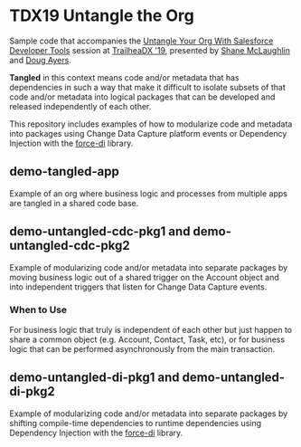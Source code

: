 # TDX19 Untangle the Org

Sample code that accompanies the [Untangle Your Org With Salesforce Developer Tools](https://success.salesforce.com/myagenda?eventId=a1Q3A000026slov#/session/a2q3A000002BGcEQAW)
session at [TrailheaDX '19](https://www.salesforce.com/trailheadx/), presented by [Shane McLaughlin](https://twitter.com/MShaneMc) and [Doug Ayers](https://twitter.com/DouglasCAyers).

**Tangled** in this context means code and/or metadata that has dependencies in such a way that
make it difficult to isolate subsets of that code and/or metadata into logical packages that can
be developed and released independently of each other.

This repository includes examples of how to modularize code and metadata into packages
using Change Data Capture platform events or Dependency Injection with the [force-di](https://github.com/afawcett/force-di) library.

## demo-tangled-app

Example of an org where business logic and processes from multiple
apps are tangled in a shared code base.

## demo-untangled-cdc-pkg1 and demo-untangled-cdc-pkg2

Example of modularizing code and/or metadata into separate packages
by moving business logic out of a shared trigger on the Account object
and into independent triggers that listen for Change Data Capture events.

### When to Use

For business logic that truly is independent of each other but just happen to share
a common object (e.g. Account, Contact, Task, etc), or for business logic that can be
performed asynchronously from the main transaction.

## demo-untangled-di-pkg1 and demo-untangled-di-pkg2

Example of modularizing code and/or metadata into separate packages
by shifting compile-time dependencies to runtime dependencies using
Dependency Injection with the [force-di](https://github.com/afawcett/force-di) library.
